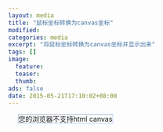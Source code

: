 ```yaml
---
layout: media
title: "鼠标坐标转换为canvas坐标"
modified:
categories: media
excerpt: "将鼠标坐标转换为canvas坐标并显示出来"
tags: []
image:
  feature:
  teaser:
  thumb:
ads: false
date: 2015-05-21T17:10:02+08:00
---
```


<style>
	#canvas {
		margin: 20px;
		background: #ffffff;
		border: thin inset rgba(100,150,230,0.5);
		cursor: pointer;
	}

	#readout {
		margin-top: 10px;
		margin-left: 15px;
		color: blue;
	}
</style>
<div id = "readout"></div>

<canvas id = 'canvas' width="350" height="250">
	您的浏览器不支持html canvas
</canvas>
<script src="{{ site.url }}/js/CH1/example-1.3/example.js"></script>